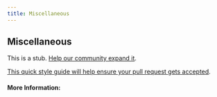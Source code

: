 ```yaml
---
title: Miscellaneous
---
```


## Miscellaneous

This is a stub. [Help our community expand it](https://github.com/freecodecamp/guides/tree/master/src/pages/articles/miscellaneous/index.md).

[This quick style guide will help ensure your pull request gets accepted](https://github.com/freeCodeCamp/guides/blob/master/README.md).

<!-- The article goes here, in GitHub-flavored Markdown. Feel free to add YouTube videos, images, and CodePen/JSBin embeds  -->

#### More Information:
<!-- Please add any articles you think might be helpful to read before writing the article -->


